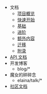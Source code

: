 * 文档
    * [项目概览](./index.md)
    * [快速开始](./quickstart.md)
    * [基础](./basic/)
    * [进阶](./advance/)
    * [额外内容](./extra/)
    * [迁移](./migrate/)
    * [附录](./appendix/)
* [API 文档](./refs/)
* 开发博客
    - blog/*
* 魔女的碎碎念
    - elaina/talk/*
* [社区文档](https://graiax.cn)
